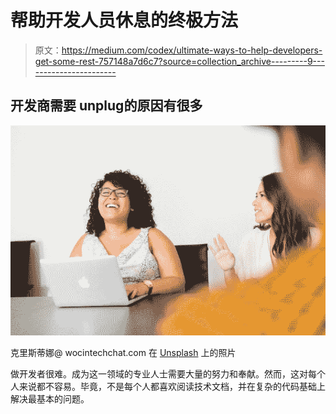 # 帮助开发人员休息的终极方法

> 原文：<https://medium.com/codex/ultimate-ways-to-help-developers-get-some-rest-757148a7d6c7?source=collection_archive---------9----------------------->

## 开发商需要 unplug‍的原因有很多

![](img/35d7af4c4388753aad8fab59b71db73d.png)

克里斯蒂娜@ wocintechchat.com 在 [Unsplash](https://unsplash.com/?utm_source=medium&utm_medium=referral) 上的照片

做开发者很难。成为这一领域的专业人士需要大量的努力和奉献。然而，这对每个人来说都不容易。毕竟，不是每个人都喜欢阅读技术文档，并在复杂的代码基础上解决最基本的问题。